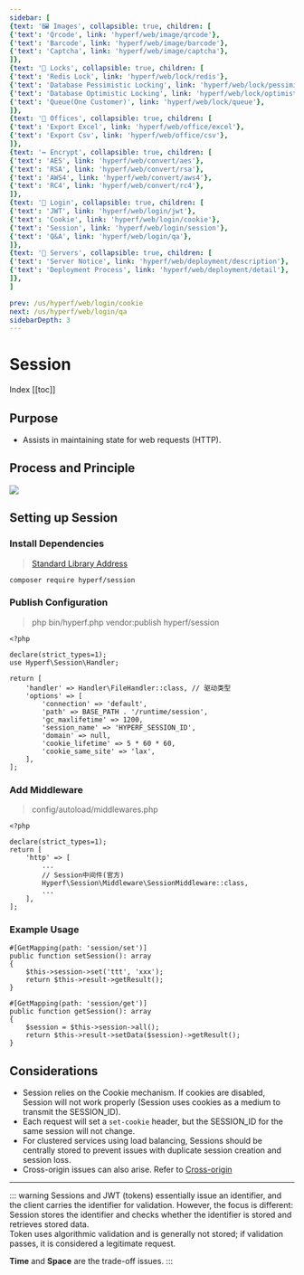 ```yaml
---
sidebar: [
{text: '🖼 Images', collapsible: true, children: [
{'text': 'Qrcode', link: 'hyperf/web/image/qrcode'},
{'text': 'Barcode', link: 'hyperf/web/image/barcode'},
{'text': 'Captcha', link: 'hyperf/web/image/captcha'},
]},
{text: '🔐 Locks', collapsible: true, children: [
{'text': 'Redis Lock', link: 'hyperf/web/lock/redis'},
{'text': 'Database Pessimistic Locking', link: 'hyperf/web/lock/pessimism'},
{'text': 'Database Optimistic Locking', link: 'hyperf/web/lock/optimistic'},
{'text': 'Queue(One Customer)', link: 'hyperf/web/lock/queue'},
]},
{text: '🏢 Offices', collapsible: true, children: [
{'text': 'Export Excel', link: 'hyperf/web/office/excel'},
{'text': 'Export Csv', link: 'hyperf/web/office/csv'},
]},
{text: '↔️ Encrypt', collapsible: true, children: [
{'text': 'AES', link: 'hyperf/web/convert/aes'},
{'text': 'RSA', link: 'hyperf/web/convert/rsa'},
{'text': 'AWS4', link: 'hyperf/web/convert/aws4'},
{'text': 'RC4', link: 'hyperf/web/convert/rc4'},
]},
{text: '🍪 Login', collapsible: true, children: [
{'text': 'JWT', link: 'hyperf/web/login/jwt'},
{'text': 'Cookie', link: 'hyperf/web/login/cookie'},
{'text': 'Session', link: 'hyperf/web/login/session'},
{'text': 'Q&A', link: 'hyperf/web/login/qa'},
]},
{text: '📀 Servers', collapsible: true, children: [
{'text': 'Server Notice', link: 'hyperf/web/deployment/description'},
{'text': 'Deployment Process', link: 'hyperf/web/deployment/detail'},
]},
]

prev: /us/hyperf/web/login/cookie
next: /us/hyperf/web/login/qa
sidebarDepth: 3
---
```


# Session

Index
[[toc]]

## Purpose

- Assists in maintaining state for web requests (HTTP).

## Process and Principle

![](https://img.tzf-foryou.xyz/img/20231225161223.png)

## Setting up Session

### Install Dependencies

> [Standard Library Address](https://packagist.org/packages/hyperf/session)

```shell:no-line-numbers
composer require hyperf/session
```
### Publish Configuration

> php bin/hyperf.php vendor:publish hyperf/session

```php:no-line-numbers
<?php

declare(strict_types=1);
use Hyperf\Session\Handler;

return [
    'handler' => Handler\FileHandler::class, // 驱动类型
    'options' => [
        'connection' => 'default',
        'path' => BASE_PATH . '/runtime/session',
        'gc_maxlifetime' => 1200,
        'session_name' => 'HYPERF_SESSION_ID',
        'domain' => null,
        'cookie_lifetime' => 5 * 60 * 60,
        'cookie_same_site' => 'lax',
    ],
];

```

### Add Middleware

> config/autoload/middlewares.php

```php:no-line-numbers
<?php

declare(strict_types=1);
return [
    'http' => [
        ...
        // Session中间件(官方)
        Hyperf\Session\Middleware\SessionMiddleware::class,
        ...
    ],
];

```

### Example Usage

```php:no-line-numbers
#[GetMapping(path: 'session/set')]
public function setSession(): array
{
    $this->session->set('ttt', 'xxx');
    return $this->result->getResult();
}

#[GetMapping(path: 'session/get')]
public function getSession(): array
{
    $session = $this->session->all();
    return $this->result->setData($session)->getResult();
}
```

## Considerations

- Session relies on the Cookie mechanism. If cookies are disabled, Session will not work properly (Session uses cookies as a medium to transmit the SESSION_ID).
- Each request will set a `set-cookie` header, but the SESSION_ID for the same session will not change.
- For clustered services using load balancing, Sessions should be centrally stored to prevent issues with duplicate session creation and session loss.
- Cross-origin issues can also arise. Refer to [Cross-origin](/us/hyperf/web/login/cookie.html#csrf攻击)

---

::: warning
Sessions and JWT (tokens) essentially issue an identifier, and the client carries the identifier for validation. However, the focus is different: \
Session stores the identifier and checks whether the identifier is stored and retrieves stored data. \
Token uses algorithmic validation and is generally not stored; if validation passes, it is considered a legitimate request.

**Time** and **Space** are the trade-off issues. 
:::